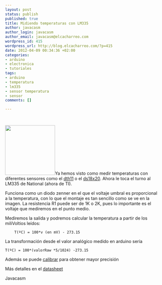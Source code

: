 ```yaml
--- 
layout: post
status: publish
published: true
title: Midiendo temperaturas con LM335
author: javacasm
author_login: javacasm
author_email: javacasm@elcacharreo.com
wordpress_id: 415
wordpress_url: http://blog.elcacharreo.com/?p=415
date: 2012-04-09 00:34:36 +02:00
categories: 
- arduino
- electronica
- tutoriales
tags: 
- arduino
- temperatura
- lm335
- sensor temperatura
- sensor
comments: []

---
```

&nbsp;

<a href="http://upload.wikimedia.org/wikipedia/commons/3/35/LM35_temperature_sensor_semiconductor_thermometer_1480374_5_6_HDR_enhancer.jpg"><img class="alignleft" src="http://upload.wikimedia.org/wikipedia/commons/3/35/LM35_temperature_sensor_semiconductor_thermometer_1480374_5_6_HDR_enhancer.jpg" alt="" width="163" /></a>Ya hemos visto como medir temperaturas con diferentes sensores como el <a href="http://blog.elcacharreo.com/tag/dht11/" target="_blank">dth11</a> o el <a href="http://blog.elcacharreo.com/2011/11/27/arduinolee-temperaturas-con-mayor-precision-ds18x20/" target="_blank">ds18x20</a>. Ahora le toca el turno al LM335 de National (ahora de TI).

Funciona como un diodo zenner en el que el voltaje umbral es proporcional a la temperatura, con lo que el montaje es tan sencillo como se ve en la imagen. La resistencia R1 puede ser de 1K o 2K, pues lo importante es el voltaje que mediremos en el punto medio.

Mediremos la salida y podremos calcular la temperatura a partir de los miliVoltios leídos:

<p style="padding-left: 30px;"><code>T(ºC) = 100*v (en mV) - 273.15</code></p>

La transformación desde el valor analógico medido en arduino sería

<code>T(ºC) = 100*(valorRaw *5/1024) -273.15</code>

Además se puede <a href="http://www.arduino.cc/cgi-bin/yabb2/YaBB.pl?num=1285376572">calibrar</a> para obtener mayor precisión

Más detalles en el <a href="http://www.ti.com/lit/ds/symlink/lm135.pdf">datasheet</a>

Javacasm
